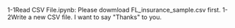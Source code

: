 1-1Read CSV File.ipynb: Please dowmload FL_insurance_sample.csv first.
1-2Write a new CSV file.
I want to say "Thanks" to you.
